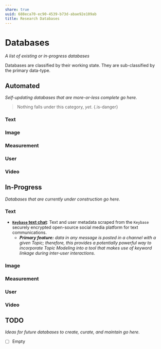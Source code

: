 ```yaml
---
share: true
uuid: 688eca70-ec90-4539-b73d-abae92e109ab
title: Research Databases
---
```

# Databases #
*A list of existing or in-progress databases*  

Databases are classified by their working state. They are sub-classified by the primary data-type.

## Automated ##
*Self-updating databases that are more-or-less complete go here.*
> Nothing falls under this category, *yet*.
{.is-danger}

### Text ###

### Image ###

### Measurement ###

### User ###

### Video ###

## In-Progress ##
*Databases that are currently under construction go here.*

### Text ###
* **[`Keybase` text chat](/undefined)**: Text and user metadata scraped from the `Keybase` securely encrypted open-source social media platform for text communications.
  + ***Primary feature:** data in any message is posted in a channel with a given Topic; therefore, this provides a potentially powerful way to incorporate Topic Modeling into a tool that makes use of keyword linkage during inter-user interactions.*

### Image ###

### Measurement ###

### User ###

### Video ###

## TODO ##
*Ideas for future databases to create, curate, and maintain go here.*

- [ ] Empty